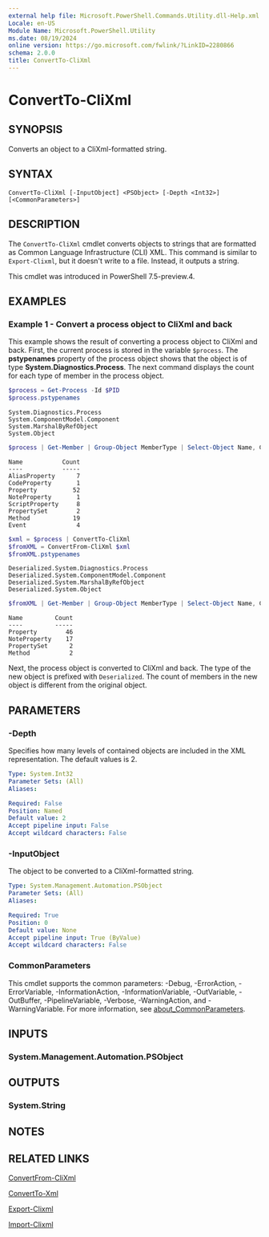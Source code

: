 ```yaml
---
external help file: Microsoft.PowerShell.Commands.Utility.dll-Help.xml
Locale: en-US
Module Name: Microsoft.PowerShell.Utility
ms.date: 08/19/2024
online version: https://go.microsoft.com/fwlink/?LinkID=2280866
schema: 2.0.0
title: ConvertTo-CliXml
---
```


# ConvertTo-CliXml

## SYNOPSIS
Converts an object to a CliXml-formatted string.

## SYNTAX

```
ConvertTo-CliXml [-InputObject] <PSObject> [-Depth <Int32>] [<CommonParameters>]
```

## DESCRIPTION

The `ConvertTo-CliXml` cmdlet converts objects to strings that are formatted as Common Language
Infrastructure (CLI) XML. This command is similar to `Export-Clixml`, but it doesn't write to a
file. Instead, it outputs a string.

This cmdlet was introduced in PowerShell 7.5-preview.4.

## EXAMPLES

### Example 1 - Convert a process object to CliXml and back

This example shows the result of converting a process object to CliXml and back. First, the current
process is stored in the variable `$process`. The **pstypenames** property of the process object
shows that the object is of type **System.Diagnostics.Process**. The next command displays the count
for each type of member in the process object.

```powershell
$process = Get-Process -Id $PID
$process.pstypenames
```

```Output
System.Diagnostics.Process
System.ComponentModel.Component
System.MarshalByRefObject
System.Object
```

```powershell
$process | Get-Member | Group-Object MemberType | Select-Object Name, Count
```

```Output
Name           Count
----           -----
AliasProperty      7
CodeProperty       1
Property          52
NoteProperty       1
ScriptProperty     8
PropertySet        2
Method            19
Event              4
```

```powershell
$xml = $process | ConvertTo-CliXml
$fromXML = ConvertFrom-CliXml $xml
$fromXML.pstypenames
```

```Output
Deserialized.System.Diagnostics.Process
Deserialized.System.ComponentModel.Component
Deserialized.System.MarshalByRefObject
Deserialized.System.Object
```

```powershell
$fromXML | Get-Member | Group-Object MemberType | Select-Object Name, Count
```

```Output
Name         Count
----         -----
Property        46
NoteProperty    17
PropertySet      2
Method           2
```

Next, the process object is converted to CliXml and back. The type of the new object is prefixed
with `Deserialized`. The count of members in the new object is different from the original object.

## PARAMETERS

### -Depth

Specifies how many levels of contained objects are included in the XML representation. The default
values is 2.

```yaml
Type: System.Int32
Parameter Sets: (All)
Aliases:

Required: False
Position: Named
Default value: 2
Accept pipeline input: False
Accept wildcard characters: False
```

### -InputObject

The object to be converted to a CliXml-formatted string.

```yaml
Type: System.Management.Automation.PSObject
Parameter Sets: (All)
Aliases:

Required: True
Position: 0
Default value: None
Accept pipeline input: True (ByValue)
Accept wildcard characters: False
```

### CommonParameters

This cmdlet supports the common parameters: -Debug, -ErrorAction, -ErrorVariable,
-InformationAction, -InformationVariable, -OutVariable, -OutBuffer, -PipelineVariable, -Verbose,
-WarningAction, and -WarningVariable. For more information, see
[about_CommonParameters](http://go.microsoft.com/fwlink/?LinkID=113216).

## INPUTS

### System.Management.Automation.PSObject

## OUTPUTS

### System.String

## NOTES

## RELATED LINKS

[ConvertFrom-CliXml](ConvertFrom-CliXml.md)

[ConvertTo-Xml](ConvertTo-Xml.md)

[Export-Clixml](Export-Clixml.md)

[Import-Clixml](Import-Clixml.md)
